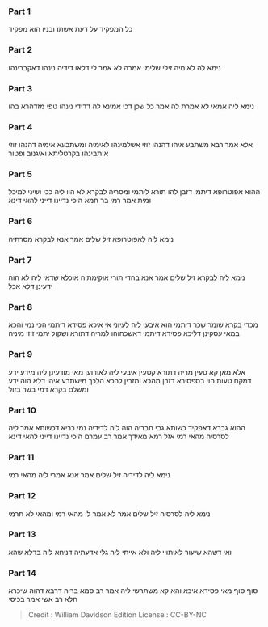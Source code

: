 
### Part 1
כל המפקיד על דעת אשתו ובניו הוא מפקיד

### Part 2
נימא לה לאימיה זילי שלימי אמרה לא אמר לי דלאו דידיה נינהו דאקברינהו

### Part 3
נימא ליה אמאי לא אמרת לה אמר כל שכן דכי אמינא לה דדידי נינהו טפי מזדהרא בהו

### Part 4
אלא אמר רבא משתבע איהו דהנהו זוזי אשלמינהו לאימיה ומשתבעא אימיה דהנהו זוזי אותבינהו בקרטליתא ואיגנוב ופטור

### Part 5
ההוא אפוטרופא דיתמי דזבן להו תורא ליתמי ומסריה לבקרא לא הוו ליה ככי ושיני למיכל ומית אמר רמי בר חמא היכי נדיינו דייני להאי דינא

### Part 6
נימא ליה לאפוטרופא זיל שלים אמר אנא לבקרא מסרתיה

### Part 7
נימא ליה לבקרא זיל שלים אמר אנא בהדי תורי אוקימתיה אוכלא שדאי ליה לא הוה ידעינן דלא אכל

### Part 8
מכדי בקרא שומר שכר דיתמי הוא איבעי ליה לעיוני אי איכא פסידא דיתמי הכי נמי והכא במאי עסקינן דליכא פסידא דיתמי דאשכחוהו למריה דתורא ושקול יתמי זוזי מיניה

### Part 9
אלא מאן קא טעין מריה דתורא קטעין איבעי ליה לאודוען מאי מודעינן ליה מידע ידע דמקח טעות הוי בספסירא דזבן מהכא ומזבין להכא הלכך מישתבע איהו דלא הוה ידע ומשלם בקרא דמי בשר בזול

### Part 10
ההוא גברא דאפקיד כשותא גבי חבריה הוה ליה לדידיה נמי כריא דכשותא אמר ליה לסרסיה מהאי רמי אזל רמא מאידך אמר רב עמרם היכי נדיינו דייני להאי דינא

### Part 11
נימא ליה לדידיה זיל שלים אמר אנא אמרי ליה מהאי רמי

### Part 12
נימא ליה לסרסיה זיל שלים אמר לא אמר לי מהאי רמי ומהאי לא תרמי

### Part 13
ואי דשהא שיעור לאיתויי ליה ולא אייתי ליה גלי אדעתיה דניחא ליה בדלא שהא

### Part 14
סוף סוף מאי פסידא איכא והא קא משתרשי ליה אמר רב סמא בריה דרבא דהוה שיכרא חלא רב אשי אמר בכיסי

>Credit : William Davidson Edition
>License : CC-BY-NC